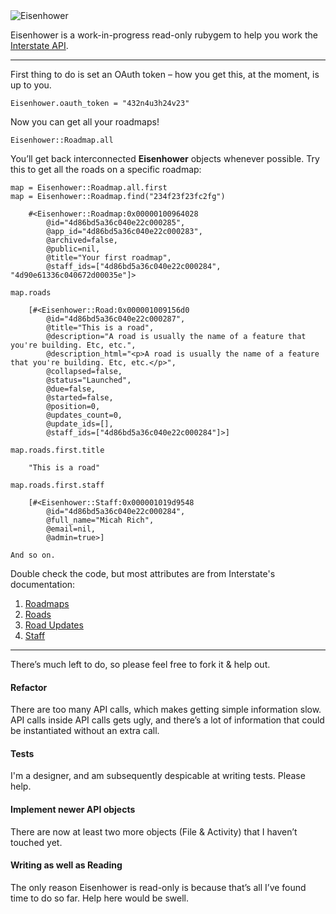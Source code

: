 <img src="https://github.com/micahbrich/eisenhower/raw/gh-pages/public/images/portrait-header.jpg" alt="Eisenhower">

Eisenhower is a work-in-progress read-only rubygem to help you work the
[Interstate API](http://developers.interstateapp.com).

- - -

First thing to do is set an OAuth token – how you get this, at the moment, is up to you.

    Eisenhower.oauth_token = "432n4u3h24v23"

Now you can get all your roadmaps!

    Eisenhower::Roadmap.all

You’ll get back interconnected **Eisenhower** objects whenever possible. Try this to get all the roads on a specific roadmap:

    map = Eisenhower::Roadmap.all.first 
    map = Eisenhower::Roadmap.find("234f23f23fc2fg")
    
        #<Eisenhower::Roadmap:0x00000100964028 
            @id="4d86bd5a36c040e22c000285", 
            @app_id="4d86bd5a36c040e22c000283", 
            @archived=false, 
            @public=nil, 
            @title="Your first roadmap", 
            @staff_ids=["4d86bd5a36c040e22c000284", "4d90e61336c040672d00035e"]>
    
    map.roads 
        
        [#<Eisenhower::Road:0x000001009156d0 
            @id="4d86bd5a36c040e22c000287", 
            @title="This is a road", 
            @description="A road is usually the name of a feature that you're building. Etc, etc.", 
            @description_html="<p>A road is usually the name of a feature that you're building. Etc, etc.</p>", 
            @collapsed=false, 
            @status="Launched", 
            @due=false, 
            @started=false, 
            @position=0, 
            @updates_count=0, 
            @update_ids=[], 
            @staff_ids=["4d86bd5a36c040e22c000284"]>]
            
    map.roads.first.title
    
        "This is a road" 
        
    map.roads.first.staff
    
        [#<Eisenhower::Staff:0x000001019d9548 
            @id="4d86bd5a36c040e22c000284", 
            @full_name="Micah Rich", 
            @email=nil, 
            @admin=true>]
            
    And so on.


Double check the code, but most attributes are from Interstate's documentation:

1.  [Roadmaps](http://developers.interstateapp.com/roadmap/get)
2.  [Roads](http://developers.interstateapp.com/road/get)
3.  [Road Updates](http://developers.interstateapp.com/update/get)
4.  [Staff](http://developers.interstateapp.com/staff/get)

- - -

There’s much left to do, so please feel free
to fork it & help out.

#### Refactor

There are too many API calls, which makes getting simple information slow. API calls inside API calls gets ugly, and there’s a lot of information that could be instantiated without an extra call.

#### Tests
I'm a designer, and am subsequently despicable at writing tests. Please help.

#### Implement newer API objects

There are now at least two more objects (File & Activity) that I haven’t touched yet.

#### Writing as well as Reading

The only reason Eisenhower is read-only is because that’s all I’ve found time to do so far. Help here would be swell.

